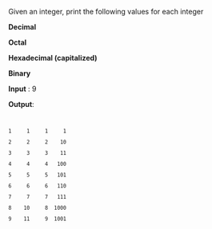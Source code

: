 Given an integer,
print the following values for each integer

**Decimal**

**Octal**

**Hexadecimal (capitalized)**

**Binary**

**Input** : 9

**Output**:
<code>
    
    1     1     1     1
    
    2     2     2    10
    
    3     3     3    11
    
    4     4     4   100
    
    5     5     5   101
    
    6     6     6   110
    
    7     7     7   111
    
    8    10     8  1000
    
    9    11     9  1001
    
 
    
</code>
